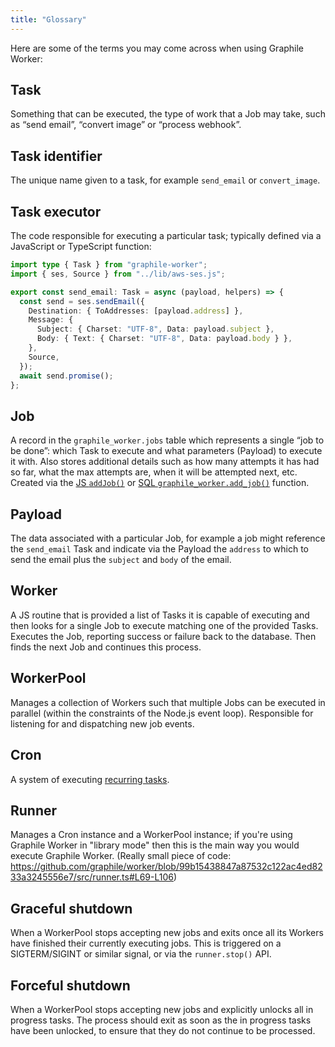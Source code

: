 ```yaml
---
title: "Glossary"
---
```


Here are some of the terms you may come across when using Graphile Worker:

## Task

Something that can be executed, the type of work that a Job may take, such as
&ldquo;send email&rdquo;, &ldquo;convert image&rdquo; or &ldquo;process
webhook&rdquo;.

## Task identifier

The unique name given to a task, for example `send_email` or `convert_image`.

## Task executor

The code responsible for executing a particular task; typically defined via a
JavaScript or TypeScript function:

```ts
import type { Task } from "graphile-worker";
import { ses, Source } from "../lib/aws-ses.js";

export const send_email: Task = async (payload, helpers) => {
  const send = ses.sendEmail({
    Destination: { ToAddresses: [payload.address] },
    Message: {
      Subject: { Charset: "UTF-8", Data: payload.subject },
      Body: { Text: { Charset: "UTF-8", Data: payload.body } },
    },
    Source,
  });
  await send.promise();
};
```

## Job

A record in the `graphile_worker.jobs` table which represents a single
&ldquo;job to be done&rdquo;: which Task to execute and what parameters
(Payload) to execute it with. Also stores additional details such as how many
attempts it has had so far, what the max attempts are, when it will be attempted
next, etc. Created via the [JS `addJob()`](/docs/library/add-job) or
[SQL `graphile_worker.add_job()`](/docs/sql-add-job) function.

## Payload

The data associated with a particular Job, for example a job might reference the
`send_email` Task and indicate via the Payload the `address` to which to send
the email plus the `subject` and `body` of the email.

## Worker

A JS routine that is provided a list of Tasks it is capable of executing and
then looks for a single Job to execute matching one of the provided Tasks.
Executes the Job, reporting success or failure back to the database. Then finds
the next Job and continues this process.

## WorkerPool

Manages a collection of Workers such that multiple Jobs can be executed in
parallel (within the constraints of the Node.js event loop). Responsible for
listening for and dispatching new job events.

## Cron

A system of executing [recurring tasks](/docs/cron).

## Runner

Manages a Cron instance and a WorkerPool instance; if you're using Graphile
Worker in "library mode" then this is the main way you would execute Graphile
Worker. (Really small piece of code:
https://github.com/graphile/worker/blob/99b15438847a87532c122ac4ed8233a3245556e7/src/runner.ts#L69-L106)

## Graceful shutdown

When a WorkerPool stops accepting new jobs and exits once all its Workers have
finished their currently executing jobs. This is triggered on a SIGTERM/SIGINT
or similar signal, or via the `runner.stop()` API.

## Forceful shutdown

When a WorkerPool stops accepting new jobs and explicitly unlocks all in
progress tasks. The process should exit as soon as the in progress tasks have
been unlocked, to ensure that they do not continue to be processed.
